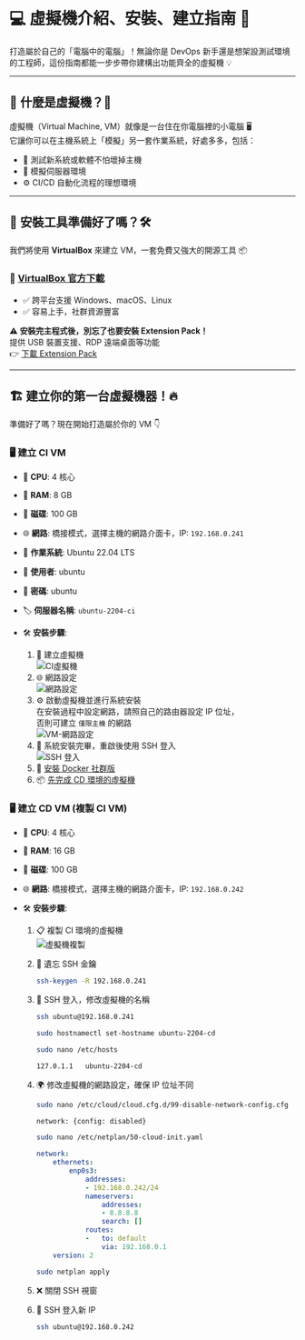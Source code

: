 # 💻 虛擬機介紹、安裝、建立指南 🚀

打造屬於自己的「電腦中的電腦」！無論你是 DevOps 新手還是想架設測試環境的工程師，這份指南都能一步步帶你建構出功能齊全的虛擬機 💡

---

## 📌 什麼是虛擬機？🤔

虛擬機（Virtual Machine, VM）就像是一台住在你電腦裡的小電腦 🖥️  
它讓你可以在主機系統上「模擬」另一套作業系統，好處多多，包括：

- 🧪 測試新系統或軟體不怕壞掉主機
- 🧰 模擬伺服器環境
- ⚙️ CI/CD 自動化流程的理想環境

---

## 🧰 安裝工具準備好了嗎？🛠️

我們將使用 **VirtualBox** 來建立 VM，一套免費又強大的開源工具 📦

### 🔗 [VirtualBox 官方下載](https://www.virtualbox.org/)

- ✅ 跨平台支援 Windows、macOS、Linux  
- ✅ 容易上手，社群資源豐富

⚠️ **安裝完主程式後，別忘了也要安裝 Extension Pack！**  
提供 USB 裝置支援、RDP 遠端桌面等功能  
👉 [下載 Extension Pack](https://www.virtualbox.org/wiki/Downloads)

---

## 🏗️ 建立你的第一台虛擬機器！🔥

準備好了嗎？現在開始打造屬於你的 VM 👇

### 🖥️ 建立 CI VM

- 🧠 **CPU**: 4 核心  
- 🧵 **RAM**: 8 GB  
- 💾 **磁碟**: 100 GB  
- 🌐 **網路**: 橋接模式，選擇主機的網路介面卡，IP: `192.168.0.241`  
- 🐧 **作業系統**: Ubuntu 22.04 LTS  
- 👤 **使用者**: ubuntu  
- 🔐 **密碼**: ubuntu  
- 🏷️ **伺服器名稱**: `ubuntu-2204-ci`  

- 🛠️ **安裝步驟**:
  1. 🧱 建立虛擬機  
     ![CI虛擬機](./img/vm-ci.png)
  2. 🌐 網路設定  
     ![網路設定](./img/network-setting.png)
  3. ⚙️ 啟動虛擬機並進行系統安裝  
     在安裝過程中設定網路，請照自己的路由器設定 IP 位址，  
     否則可建立 `僅限主機` 的網路  
     ![VM-網路設定](./img/ci-ipv4-config.png)
  4. 🔌 系統安裝完畢，重啟後使用 SSH 登入  
     ![SSH 登入](./img/ssh-login.png)
  5. 🐳 [安裝 Docker 社群版](#前置條件)
  6. 📦 [先完成 CD 環境的虛擬機](#建立-cd-環境)

### 🖥️ 建立 CD VM (複製 CI VM)

- 🧠 **CPU**: 4 核心  
- 🧵 **RAM**: 16 GB  
- 💾 **磁碟**: 100 GB  
- 🌐 **網路**: 橋接模式，選擇主機的網路介面卡，IP: `192.168.0.242`  

- 🛠️ **安裝步驟**:
  1. 📋 複製 CI 環境的虛擬機  
     ![虛擬機複製](./img/vm-clone.gif)

  2. 🔑 遺忘 SSH 金鑰  
      ```bash
      ssh-keygen -R 192.168.0.241
      ```

  3. 🔐 SSH 登入，修改虛擬機的名稱  
      ```bash
      ssh ubuntu@192.168.0.241
      ```
      ```bash
      sudo hostnamectl set-hostname ubuntu-2204-cd
      ```
      ```bash
      sudo nano /etc/hosts
      ```
      ```bash
      127.0.1.1   ubuntu-2204-cd
      ```

  4. 🌍 修改虛擬機的網路設定，確保 IP 位址不同  
      ```bash
      sudo nano /etc/cloud/cloud.cfg.d/99-disable-network-config.cfg
      ```
      ```bash
      network: {config: disabled}
      ```
      ```bash
      sudo nano /etc/netplan/50-cloud-init.yaml
      ```
      ```yaml
      network:
          ethernets:
              enp0s3:
                  addresses:
                  - 192.168.0.242/24
                  nameservers:
                      addresses:
                      - 8.8.8.8
                      search: []
                  routes:
                  -   to: default
                      via: 192.168.0.1
          version: 2
      ```
      ```bash
      sudo netplan apply
      ```

  5. ❌ 關閉 SSH 視窗

  6. 🔐 SSH 登入新 IP  
      ```bash
      ssh ubuntu@192.168.0.242
      ```
